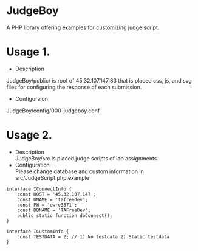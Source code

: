 # JudgeBoy
A PHP library offering examples for customizing judge script. 
 
# Usage 1.
* Description  

JudgeBoy/public/ is root of 45.32.107.147:83 that is placed css, js, and svg files for configuring the response of each submission.
* Configuraion  

JudgeBoy/config/000-judgeboy.conf 
 
# Usage 2.
* Description  
JudgeBoy/src is placed judge scripts of lab assignments.
* Configuration   
Please change database and custom information in src/JudgeScript.php.example
```
interface IConnectInfo {
	const HOST = '45.32.107.147';
	const UNAME = 'tafreedev';
	const PW = 'ewre3571';
	const DBNAME = 'TAFreeDev';
	public static function doConnect();
}

interface ICustomInfo {
	const TESTDATA = 2; // 1) No testdata 2) Static testdata 
}
```
